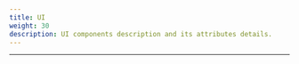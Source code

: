 ```yaml
---
title: UI
weight: 30
description: UI components description and its attributes details.
---
```


---
